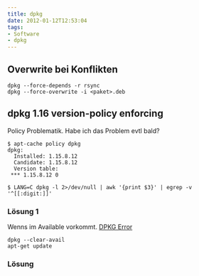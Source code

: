 ```yaml
---
title: dpkg
date: 2012-01-12T12:53:04
tags:
- Software
- dpkg
---
```


## Overwrite bei Konflikten

    dpkg --force-depends -r rsync
    dpkg --force-overwrite -i <paket>.deb

## dpkg 1.16 version-policy enforcing

Policy Problematik. Habe ich das Problem evtl bald?

~~~
$ apt-cache policy dpkg
dpkg:
  Installed: 1.15.8.12
  Candidate: 1.15.8.12
  Version table:
 *** 1.15.8.12 0

$ LANG=C dpkg -l 2>/dev/null | awk '{print $3}' | egrep -v '^[[:digit:]]'
~~~

### Lösung 1

Wenns im Available vorkommt. [DPKG Error](http://www.linuxquestions.org/questions/debian-26/dpkg-is-dead-error-in-var-lib-dpkg-available-225508/)

~~~
dpkg --clear-avail
apt-get update
~~~

### Lösung
